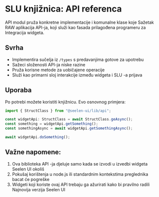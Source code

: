 # **SLU knjižnica: API referenca**

API modul pruža konkretne implementacije i komunalne klase koje Sažetak RAW
aplikacija API-ja, koji služi kao fasada prilagođena programeru za Integracija
widgeta.

## **Svrha**

- Implementira sučelja iz `/types` s predavanjima gotove za upotrebu
- Sažeci složenosti API-ja niske razine
- Pruža korisne metode za uobičajene operacije
- Služi kao primarni sloj interakcije između widgeta i SLU -a prijava

## **Uporaba**

Po potrebi možete koristiti knjižnicu. Evo osnovnog primjera:

```ts
import { StructClass } from "@seelen-ui/lib/api";

const widgetApi: StructClass = await StructClass.geAsync();
const something = widgetApi.getSomething();
const somethingAsync = await widgetApi.getSomethingAsync();

await widgetApi.doSomething();
```

## **Važne napomene:**

1. Ova biblioteka API -ja djeluje samo kada se izvodi u izvedbi widgeta Seelen
   UI okoliš
2. Pokušaj korištenja u node.js ili standardnim kontekstima preglednika bacat će
   pogreške
3. Widgeti koji koriste ovaj API trebaju ga ažurirati kako bi pravilno radili
   Najnovija verzija Seelen UI
